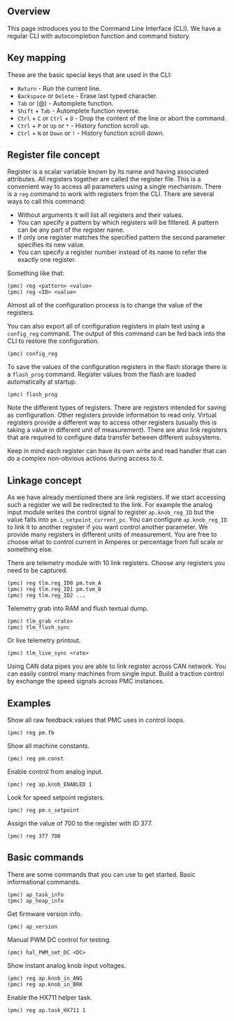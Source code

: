 ## Overview

This page introduces you to the Command Line Interface (CLI). We have a regular
CLI with autocompletion function and command history.

## Key mapping

These are the basic special keys that are used in the CLI:

* `Return` - Run the current line.
* `Backspace` or `Delete` - Erase last typed character.
* `Tab` or (@) - Automplete function.
* `Shift` + `Tab` - Automplete function reverse.
* `Ctrl` + `C` or `Ctrl` + `D` - Drop the content of the line or abort the command.
* `Ctrl` + `P` or `Up` or `*` - History function scroll up.
* `Ctrl` + `N` or `Down` or `!` - History function scroll down.

## Register file concept

Register is a scalar variable known by its name and having associated
attributes. All registers together are called the register file. This is a
convenient way to access all parameters using a single mechanism. There is a
`reg` command to work with registers from the CLI. There are several ways to
call this command:

* Without arguments it will list all registers and their values.
* You can specify a pattern by which registers will be filtered. A pattern can
  be any part of the register name.
* If only one register matches the specified pattern the second parameter
  specifies its new value.
* You can specify a register number instead of its name to refer the exactly
  one register.

Something like that:

	(pmc) reg <pattern> <value>
	(pmc) reg <ID> <value>

Almost all of the configuration process is to change the value of the
registers.

You can also export all of configuration registers in plain text using a
`config_reg` command. The output of this command can be fed back into the CLI
to restore the configuration.

	(pmc) config_reg

To save the values of the configuration registers in the flash storage there is
a `flash_prog` command. Register values from the flash are loaded automatically
at startup.

	(pmc) flash_prog

Note the different types of registers. There are registers intended for saving
as configuration. Other registers provide information to read only. Virtual
registers provide a different way to access other registers (usually this is
taking a value in different unit of measurement). There are also link registers
that are required to configure data transfer between different subsystems.

Keep in mind each register can have its own write and read handler that can do
a complex non-obvious actions during access to it.

## Linkage concept

As we have already mentioned there are link registers. If we start accessing
such a register we will be redirected to the link. For example the analog input
module writes the control signal to register `ap.knob_reg_ID` but the value
falls into `pm.i_setpoint_current_pc`. You can configure `ap.knob_reg_ID`
to link it to another register if you want control another parameter. We
provide many registers in different units of measurement. You are free to
choose what to control current in Amperes or percentage from full scale or
something else.

There are telemetry module with 10 link registers. Choose any registers you
need to be captured.

	(pmc) reg tlm.reg_ID0 pm.tvm_A
	(pmc) reg tlm.reg_ID1 pm.tvm_B
	(pmc) reg tlm.reg_ID2 ...

Telemetry grab into RAM and flush textual dump.

	(pmc) tlm_grab <rate>
	(pmc) tlm_flush_sync

Or live telemetry printout.

	(pmc) tlm_live_sync <rate>

Using CAN data pipes you are able to link register across CAN network. You can
easily control many machines from single input. Build a traction control by
exchange the speed signals across PMC instances.

## Examples

Show all raw feedback values that PMC uses in control loops.

	(pmc) reg pm.fb

Show all machine constants.

	(pmc) reg pm.const

Enable control from analog input.

	(pmc) reg ap.knob_ENABLED 1

Look for speed setpoint registers.

	(pmc) reg pm.s_setpoint

Assign the value of 700 to the register with ID 377.

	(pmc) reg 377 700

## Basic commands

There are some commands that you can use to get started. Basic informational
commands.

	(pmc) ap_task_info
	(pmc) ap_heap_info

Get firmware version info.

	(pmc) ap_version

Manual PWM DC control for testing.

	(pmc) hal_PWM_set_DC <DC>

Show instant analog knob input voltages.

	(pmc) reg ap.knob_in_ANG
	(pmc) reg ap.knob_in_BRK

Enable the HX711 helper task.

	(pmc) reg ap.task_HX711 1

